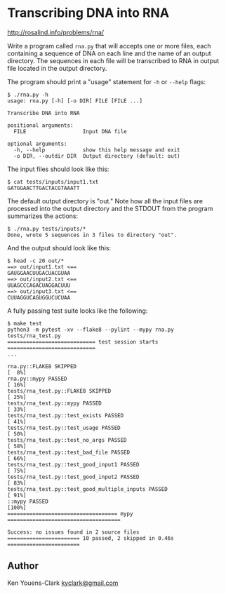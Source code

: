 # Transcribing DNA into RNA

http://rosalind.info/problems/rna/

Write a program called `rna.py` that will accepts one or more files, each containing a sequence of DNA on each line and the name of an output directory.
The sequences in each file will be transcribed to RNA in output file located in the output directory.

The program should print a "usage" statement for `-h` or `--help` flags:

```
$ ./rna.py -h
usage: rna.py [-h] [-o DIR] FILE [FILE ...]

Transcribe DNA into RNA

positional arguments:
  FILE                  Input DNA file

optional arguments:
  -h, --help            show this help message and exit
  -o DIR, --outdir DIR  Output directory (default: out)
```

The input files should look like this:

```
$ cat tests/inputs/input1.txt
GATGGAACTTGACTACGTAAATT
```

The default output directory is "out."
Note how all the input files are processed into the output directory and the STDOUT from the program summarizes the actions:

```
$ ./rna.py tests/inputs/*
Done, wrote 5 sequences in 3 files to directory "out".
```

And the output should look like this:

```
$ head -c 20 out/*
==> out/input1.txt <==
GAUGGAACUUGACUACGUAA
==> out/input2.txt <==
UUAGCCCAGACUAGGACUUU
==> out/input3.txt <==
CUUAGGUCAGUGGUCUCUAA
```

A fully passing test suite looks like the following:

```
$ make test
python3 -m pytest -xv --flake8 --pylint --mypy rna.py tests/rna_test.py
============================ test session starts ============================
...

rna.py::FLAKE8 SKIPPED                                                [  8%]
rna.py::mypy PASSED                                                   [ 16%]
tests/rna_test.py::FLAKE8 SKIPPED                                     [ 25%]
tests/rna_test.py::mypy PASSED                                        [ 33%]
tests/rna_test.py::test_exists PASSED                                 [ 41%]
tests/rna_test.py::test_usage PASSED                                  [ 50%]
tests/rna_test.py::test_no_args PASSED                                [ 58%]
tests/rna_test.py::test_bad_file PASSED                               [ 66%]
tests/rna_test.py::test_good_input1 PASSED                            [ 75%]
tests/rna_test.py::test_good_input2 PASSED                            [ 83%]
tests/rna_test.py::test_good_multiple_inputs PASSED                   [ 91%]
::mypy PASSED                                                         [100%]
=================================== mypy ====================================

Success: no issues found in 2 source files
======================= 10 passed, 2 skipped in 0.46s =======================
```

## Author

Ken Youens-Clark <kyclark@gmail.com>
